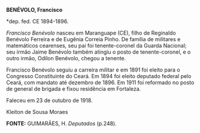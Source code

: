 **BENÉVOLO, Francisco**

\*dep. fed. CE 1894-1896.

*Francisco Benévolo* nasceu em Maranguape (CE), filho de Reginaldo
Benévolo Ferreira e de Eugênia Correia Pinho. De família de militares e
matemáticos cearenses, seu pai foi tenente-coronel da Guarda Nacional;
seu irmão Jaime Benévolo também atingiu o posto de tenente-coronel, e o
outro irmão, Odilon Benévolo, chegou a tenente.

Francisco Benévolo seguiu a carreira militar e em 1891 foi eleito para o
Congresso Constituinte do Ceará. Em 1894 foi eleito deputado federal
pelo Ceará, com mandato até dezembro de 1896. Em 1911 foi reformado no
posto de general de brigada e fixou residência em Fortaleza.

Faleceu em 23 de outubro de 1918.

Kleiton de Sousa Moraes

**FONTE:** GUIMARÃES, H. *Deputados* (p.248).

